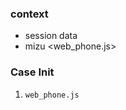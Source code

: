 ### context

- session data <auth>
- mizu <web_phone.js>

### Case Init

1. `web_phone.js` <script /> loading
2. `web_phone.js` initializing
   a. agent status webSocket listen => zustand store
3. `web_phone.js` loaded mizu init (session sip credentials)
   a. backend api agent status => get yeastar agent status
   b. on_register_state_change => agent status webSocket emit (agent information)
4. mizu init success mizu on_call_state_change
   a. call_stack listen => save incoming and outgoing events in array
   b. in_bound_ringing listen
   c. in_bound_connect listen
   d. out_bound_ringing listen
   e. out_bound_connect listen
   f. webSocket listen call_log queue number
		a. set_state (queue_name, server_call_log_token, yeastar_call_id, queue_number)
		b. attendant_transfer_form_data (channel_id)

---

### Case Inbound Ringing

1. get ph number from mizu `peername` => backend contact api (create new contact if not exists else return existing contact) => call_log store
2. call_from(mizu) , call_to (session) => call_log store
3. extension_id session data store => call_log store
4. duration (0), type (inbound), status (ringing) => call_log store
5. call_log store => backend api create call_log

---

### Case Inbound Connect

1. timer start
2. status (talking) => call_log store
3. call_from (mizu) , call_to (session) => call_log store
4. duration (0), type (inbound), contact_id => call_log store
5. call_log store => backend api create call_log (update)

---

### Case Outbound Ringing

1. mizu call_stack `peername` => backend contact api (create new contact if not exists else return existing contact) => call_log store
2. call_from (session), call_to (mizu call_stack) => call_log store
3. type (outbound), duration (0), status (ringing) => call_log store
4. call_log store => backend api create call_log

---

### Case Outbound Connect

1. timer start
2. call_from (session), call_to (mizu call_stack) => call_log store
3. type (outbound), duration (0), status (talking) => call_log store
4. call_log store => backend api create call_log (update)

---

### Case Ongoing Call

1. status (talking) => call_log store

---

### Case Call End (Inbound / Outbound)

1. webSocket listen call_log queue number
	a. clear set_state (queue_name, server_call_log_token, yeastar_call_id, queue_number)
	b. clear attendant_transfer_form_data (channel_id)
2. timer stop
3. duration (timer), status (missed/answered/no_answered) => call_log store
4. call_draft or end
	a. if (status == missed || status == no_answered) => clear all data
	b. else => call draft

---

### Case Blind Transfer

---

### Case Attendant Transfer
